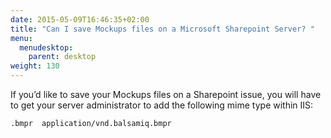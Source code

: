 ```yaml
---
date: 2015-05-09T16:46:35+02:00
title: "Can I save Mockups files on a Microsoft Sharepoint Server? "
menu:
  menudesktop:
    parent: desktop
weight: 130
---
```

If you’d like to save your Mockups files on a Sharepoint issue, you will have to get your server administrator to add the following mime type within IIS:

`.bmpr  application/vnd.balsamiq.bmpr`
